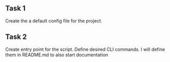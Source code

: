 ## Task 1

Create the a default config file for the project.

## Task 2

Create entry point for the script.
Define desired CLI commands. I will define them in README.md to also start documentation

